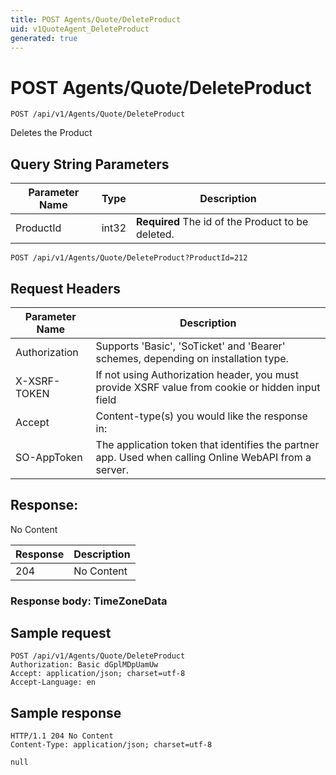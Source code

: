 ```yaml
---
title: POST Agents/Quote/DeleteProduct
uid: v1QuoteAgent_DeleteProduct
generated: true
---
```


# POST Agents/Quote/DeleteProduct

```http
POST /api/v1/Agents/Quote/DeleteProduct
```

Deletes the Product







## Query String Parameters

| Parameter Name | Type |  Description |
|----------------|------|--------------|
| ProductId | int32 | **Required** The id of the Product to be deleted. |

```http
POST /api/v1/Agents/Quote/DeleteProduct?ProductId=212
```


## Request Headers

| Parameter Name | Description |
|----------------|-------------|
| Authorization  | Supports 'Basic', 'SoTicket' and 'Bearer' schemes, depending on installation type. |
| X-XSRF-TOKEN   | If not using Authorization header, you must provide XSRF value from cookie or hidden input field |
| Accept         | Content-type(s) you would like the response in:  |
| SO-AppToken | The application token that identifies the partner app. Used when calling Online WebAPI from a server. |


## Response:

No Content

| Response | Description |
|----------------|-------------|
| 204 | No Content |

### Response body: TimeZoneData


## Sample request

```http!
POST /api/v1/Agents/Quote/DeleteProduct
Authorization: Basic dGplMDpUamUw
Accept: application/json; charset=utf-8
Accept-Language: en
```

## Sample response

```http_
HTTP/1.1 204 No Content
Content-Type: application/json; charset=utf-8

null
```